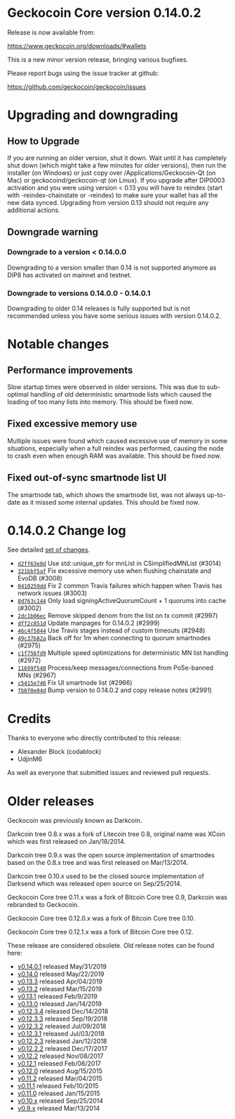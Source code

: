 Geckocoin Core version 0.14.0.2
==========================

Release is now available from:

  <https://www.geckocoin.org/downloads/#wallets>

This is a new minor version release, bringing various bugfixes.

Please report bugs using the issue tracker at github:

  <https://github.com/geckocoin/geckocoin/issues>


Upgrading and downgrading
=========================

How to Upgrade
--------------

If you are running an older version, shut it down. Wait until it has completely
shut down (which might take a few minutes for older versions), then run the
installer (on Windows) or just copy over /Applications/Geckocoin-Qt (on Mac) or
geckocoind/geckocoin-qt (on Linux). If you upgrade after DIP0003 activation and you were
using version < 0.13 you will have to reindex (start with -reindex-chainstate
or -reindex) to make sure your wallet has all the new data synced. Upgrading from
version 0.13 should not require any additional actions.

Downgrade warning
-----------------

### Downgrade to a version < 0.14.0.0

Downgrading to a version smaller than 0.14 is not supported anymore as DIP8 has
activated on mainnet and testnet.

### Downgrade to versions 0.14.0.0 - 0.14.0.1

Downgrading to older 0.14 releases is fully supported but is not
recommended unless you have some serious issues with version 0.14.0.2.

Notable changes
===============

Performance improvements
------------------------
Slow startup times were observed in older versions. This was due to sub-optimal handling of old
deterministic smartnode lists which caused the loading of too many lists into memory. This should be
fixed now.

Fixed excessive memory use
--------------------------
Multiple issues were found which caused excessive use of memory in some situations, especially when
a full reindex was performed, causing the node to crash even when enough RAM was available. This should
be fixed now.

Fixed out-of-sync smartnode list UI
------------------------------------
The smartnode tab, which shows the smartnode list, was not always up-to-date as it missed some internal
updates. This should be fixed now.

0.14.0.2 Change log
===================

See detailed [set of changes](https://github.com/geckocoin/geckocoin/compare/v0.14.0.1...geckocoin:v0.14.0.2).

- [`d2ff63e8d`](https://github.com/geckocoin/geckocoin/commit/d2ff63e8d) Use std::unique_ptr for mnList in CSimplifiedMNList (#3014)
- [`321bbf5af`](https://github.com/geckocoin/geckocoin/commit/321bbf5af) Fix excessive memory use when flushing chainstate and EvoDB (#3008)
- [`0410259dd`](https://github.com/geckocoin/geckocoin/commit/0410259dd) Fix 2 common Travis failures which happen when Travis has network issues (#3003)
- [`8d763c144`](https://github.com/geckocoin/geckocoin/commit/8d763c144) Only load signingActiveQuorumCount + 1 quorums into cache (#3002)
- [`2dc1b06ec`](https://github.com/geckocoin/geckocoin/commit/2dc1b06ec) Remove skipped denom from the list on tx commit (#2997)
- [`dff2c851d`](https://github.com/geckocoin/geckocoin/commit/dff2c851d) Update manpages for 0.14.0.2 (#2999)
- [`46c4f5844`](https://github.com/geckocoin/geckocoin/commit/46c4f5844) Use Travis stages instead of custom timeouts (#2948)
- [`49c37b82a`](https://github.com/geckocoin/geckocoin/commit/49c37b82a) Back off for 1m when connecting to quorum smartnodes (#2975)
- [`c1f756fd9`](https://github.com/geckocoin/geckocoin/commit/c1f756fd9) Multiple speed optimizations for deterministic MN list handling (#2972)
- [`11699f540`](https://github.com/geckocoin/geckocoin/commit/11699f540) Process/keep messages/connections from PoSe-banned MNs (#2967)
- [`c5415e746`](https://github.com/geckocoin/geckocoin/commit/c5415e746) Fix UI smartnode list (#2966)
- [`fb6f0e04d`](https://github.com/geckocoin/geckocoin/commit/fb6f0e04d) Bump version to 0.14.0.2 and copy release notes (#2991)

Credits
=======

Thanks to everyone who directly contributed to this release:

- Alexander Block (codablock)
- UdjinM6

As well as everyone that submitted issues and reviewed pull requests.

Older releases
==============

Geckocoin was previously known as Darkcoin.

Darkcoin tree 0.8.x was a fork of Litecoin tree 0.8, original name was XCoin
which was first released on Jan/18/2014.

Darkcoin tree 0.9.x was the open source implementation of smartnodes based on
the 0.8.x tree and was first released on Mar/13/2014.

Darkcoin tree 0.10.x used to be the closed source implementation of Darksend
which was released open source on Sep/25/2014.

Geckocoin Core tree 0.11.x was a fork of Bitcoin Core tree 0.9,
Darkcoin was rebranded to Geckocoin.

Geckocoin Core tree 0.12.0.x was a fork of Bitcoin Core tree 0.10.

Geckocoin Core tree 0.12.1.x was a fork of Bitcoin Core tree 0.12.

These release are considered obsolete. Old release notes can be found here:

- [v0.14.0.1](https://github.com/geckocoin/geckocoin/blob/master/doc/release-notes/geckocoin/release-notes-0.14.0.1.md) released May/31/2019
- [v0.14.0](https://github.com/geckocoin/geckocoin/blob/master/doc/release-notes/geckocoin/release-notes-0.14.0.md) released May/22/2019
- [v0.13.3](https://github.com/geckocoin/geckocoin/blob/master/doc/release-notes/geckocoin/release-notes-0.13.3.md) released Apr/04/2019
- [v0.13.2](https://github.com/geckocoin/geckocoin/blob/master/doc/release-notes/geckocoin/release-notes-0.13.2.md) released Mar/15/2019
- [v0.13.1](https://github.com/geckocoin/geckocoin/blob/master/doc/release-notes/geckocoin/release-notes-0.13.1.md) released Feb/9/2019
- [v0.13.0](https://github.com/geckocoin/geckocoin/blob/master/doc/release-notes/geckocoin/release-notes-0.13.0.md) released Jan/14/2019
- [v0.12.3.4](https://github.com/geckocoin/geckocoin/blob/master/doc/release-notes/geckocoin/release-notes-0.12.3.4.md) released Dec/14/2018
- [v0.12.3.3](https://github.com/geckocoin/geckocoin/blob/master/doc/release-notes/geckocoin/release-notes-0.12.3.3.md) released Sep/19/2018
- [v0.12.3.2](https://github.com/geckocoin/geckocoin/blob/master/doc/release-notes/geckocoin/release-notes-0.12.3.2.md) released Jul/09/2018
- [v0.12.3.1](https://github.com/geckocoin/geckocoin/blob/master/doc/release-notes/geckocoin/release-notes-0.12.3.1.md) released Jul/03/2018
- [v0.12.2.3](https://github.com/geckocoin/geckocoin/blob/master/doc/release-notes/geckocoin/release-notes-0.12.2.3.md) released Jan/12/2018
- [v0.12.2.2](https://github.com/geckocoin/geckocoin/blob/master/doc/release-notes/geckocoin/release-notes-0.12.2.2.md) released Dec/17/2017
- [v0.12.2](https://github.com/geckocoin/geckocoin/blob/master/doc/release-notes/geckocoin/release-notes-0.12.2.md) released Nov/08/2017
- [v0.12.1](https://github.com/geckocoin/geckocoin/blob/master/doc/release-notes/geckocoin/release-notes-0.12.1.md) released Feb/06/2017
- [v0.12.0](https://github.com/geckocoin/geckocoin/blob/master/doc/release-notes/geckocoin/release-notes-0.12.0.md) released Aug/15/2015
- [v0.11.2](https://github.com/geckocoin/geckocoin/blob/master/doc/release-notes/geckocoin/release-notes-0.11.2.md) released Mar/04/2015
- [v0.11.1](https://github.com/geckocoin/geckocoin/blob/master/doc/release-notes/geckocoin/release-notes-0.11.1.md) released Feb/10/2015
- [v0.11.0](https://github.com/geckocoin/geckocoin/blob/master/doc/release-notes/geckocoin/release-notes-0.11.0.md) released Jan/15/2015
- [v0.10.x](https://github.com/geckocoin/geckocoin/blob/master/doc/release-notes/geckocoin/release-notes-0.10.0.md) released Sep/25/2014
- [v0.9.x](https://github.com/geckocoin/geckocoin/blob/master/doc/release-notes/geckocoin/release-notes-0.9.0.md) released Mar/13/2014

